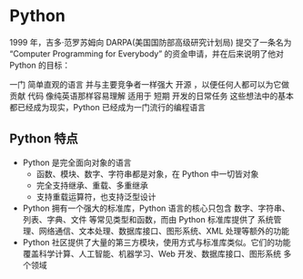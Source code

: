 
# Python
1999 年，吉多·范罗苏姆向 DARPA(美国国防部高级研究计划局) 提交了一条名为 “Computer Programming for Everybody” 的资金申请，并在后来说明了他对 Python 的目标：

一门 简单直观的语言 并与主要竞争者一样强大
开源 ，以便任何人都可以为它做贡献
代码 像纯英语那样容易理解
适用于 短期 开发的日常任务
这些想法中的基本都已经成为现实，Python 已经成为一门流行的编程语言
## Python 特点
- Python 是完全面向对象的语言
    - 函数、模块、数字、字符串都是对象，在 Python 中一切皆对象
    - 完全支持继承、重载、多重继承
    - 支持重载运算符，也支持泛型设计
- Python 拥有一个强大的标准库，Python 语言的核心只包含 数字、字符串、列表、字典、文件 等常见类型和函数，而由 Python 标准库提供了 系统管理、网络通信、文本处理、数据库接口、图形系统、XML 处理等额外的功能
- Python 社区提供了大量的第三方模块，使用方式与标准库类似。它们的功能覆盖科学计算、人工智能、机器学习、Web 开发、数据库接口、图形系统 多个领域